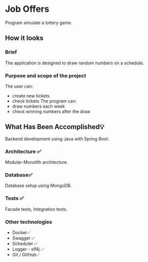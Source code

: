 # Job Offers
Program simulate a lottery game.

## How it looks
### Brief
The application is designed to draw random numbers on a schedule. 
### Purpose and scope of the project
The user can:
- create new tickets
- check tickets
The program can:
- draw numbers each week
- check winning numbers after the draw
   
## What Has Been Accomplished💡
Backend development using Java with Spring Boot.

### Architecture ✅
Modular-Monolith architecture.

### Database✅
Database setup using MongoDB.

### Tests ✅
Facade tests, Integration tests.

### Other technologies
- Docker✅
- Swagger ✅
- Scheduler ✅
- Logger - slf4j ✅
- Git / GitHub✅
